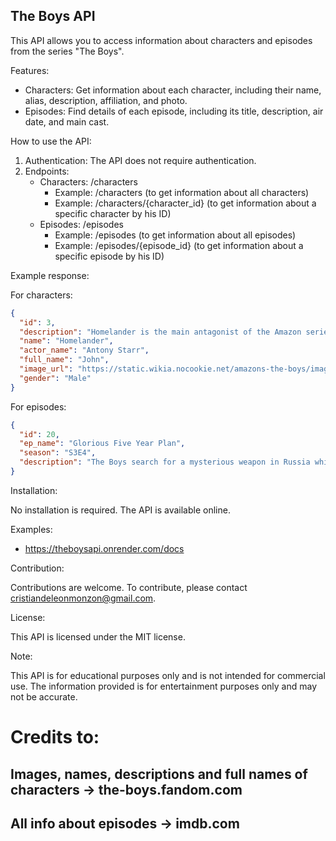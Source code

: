 ## The Boys API

This API allows you to access information about characters and episodes from the series "The Boys".

Features:

* Characters: Get information about each character, including their name, alias, description, affiliation, and photo.
* Episodes: Find details of each episode, including its title, description, air date, and main cast.

How to use the API:

1. Authentication: The API does not require authentication.
2. Endpoints:
    * Characters: /characters
        * Example: /characters (to get information about all characters)
        * Example: /characters/{character_id} (to get information about a specific character by his ID)
    * Episodes: /episodes
        * Example: /episodes (to get information about all episodes)
        * Example: /episodes/{episode_id} (to get information about a specific episode by his ID)

Example response:

For characters:
```json
{
  "id": 3,
  "description": "Homelander is the main antagonist of the Amazon series The Boys, a recurring antagonist of its spin-off series The Boys Presents: Diabolical and one of the overarching antagonists of the spin-off series Gen V.  Homelander is the leader of The Seven, the strongest Supe in the world, and the archenemy of Billy Butcher and The Boys. With the face of a movie star and the powers of a god, Homelander is considered the greatest superhero alive. Not only can he fly, but he possesses super strength and super durability far beyond the capacity of other superheroes, super senses (sight, hearing, etc.), X-ray vision and laser vision.  On the surface, he's affable, modest, and sincere; the ultimate boy scout, an American treasure, a God-loving patriot. But just like regular mortals, even superheroes have secrets.",
  "name": "Homelander",
  "actor_name": "Antony Starr",
  "full_name": "John",
  "image_url": "https://static.wikia.nocookie.net/amazons-the-boys/images/5/5b/Homelander-S4.png",
  "gender": "Male"
}
```

For episodes:
```json
{
  "id": 20,
  "ep_name": "Glorious Five Year Plan",
  "season": "S3E4",
  "description": "The Boys search for a mysterious weapon in Russia while things are brewing behind the scenes at Vought. Plenty of trouble, gore and twists to foresee."
}
```
Installation:

No installation is required. The API is available online.

Examples:

* https://theboysapi.onrender.com/docs

Contribution:

Contributions are welcome. To contribute, please contact cristiandeleonmonzon@gmail.com.

License:

This API is licensed under the MIT license.

Note:

This API is for educational purposes only and is not intended for commercial use. The information provided is for entertainment purposes only and may not be accurate.

# Credits to:
## Images, names, descriptions and full names of characters -> the-boys.fandom.com
## All info about episodes -> imdb.com
